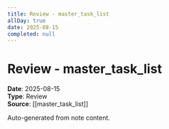 ```yaml
---
title: Review - master_task_list
allDay: true
date: 2025-08-15
completed: null
---
```


# Review - master_task_list

**Date**: 2025-08-15  
**Type**: Review  
**Source**: [[master_task_list]]

Auto-generated from note content.